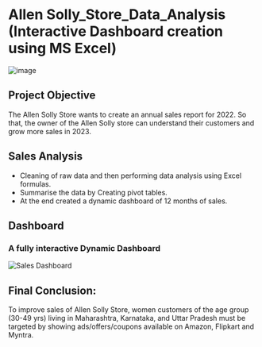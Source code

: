 # Allen Solly_Store_Data_Analysis (Interactive Dashboard creation using MS Excel)
![image](https://github.com/ritikaga/Allen-Solly_Store_Data_Analysis/assets/66274316/1feec8e7-217c-4792-9a98-c5e7583b6ec7)



## Project Objective

The Allen Solly Store wants to create an annual sales report for 2022. So that, the owner of the Allen Solly store can understand their customers
and grow more sales in 2023.

##  Sales Analysis
* Cleaning of raw data and then performing data analysis using Excel formulas.
* Summarise the data by Creating pivot tables.
* At the end created a dynamic dashboard of 12 months of sales.

## Dashboard
###  A fully interactive Dynamic Dashboard
![Sales Dashboard](https://github.com/ritikaga/Allen-Solly_Store_Data_Analysis/assets/66274316/1e088017-5955-454e-b122-d4e0fd775747)

## Final Conclusion:

To improve sales of Allen Solly Store, women customers of the age group (30-49 yrs) living in Maharashtra, Karnataka, and Uttar Pradesh must be targeted by showing ads/offers/coupons available on Amazon, Flipkart and Myntra.

